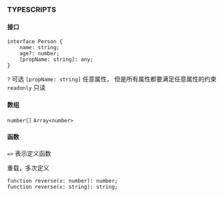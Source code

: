 ### TYPESCRIPTS

#### 接口

```
interface Person {
    name: string;
    age?: number;
    [propName: string]: any;
}
```
`?` 可选
`[propName: string]` 任意属性， 但是所有属性都要满足任意属性的约束
`readonly` 只读

#### 数组
`number[]`
`Array<number>`

#### 函数
`=>` 表示定义函数

重载，多次定义
```
function reverse(x: number): number;
function reverse(x: string): string;
```